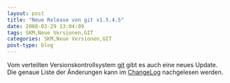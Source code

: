 ```yaml
---
layout: post
title: "Neue Release von git v1.5.4.5"
date: 2008-03-29 13:04:09
tags: SKM,Neue Versionen,GIT
categories: SKM,Neue Versionen,GIT
post-type: blog
---
```

Vom verteilten Versionskontrollsystem <a href="http://git.or.cz/"  title="git">git</a> gibt es auch eine neues Update. Die genaue Liste der Änderungen kann im <a href="http://www.kernel.org/pub/software/scm/git/docs/RelNotes-1.5.4.5.txt"  title="ChangeLog">ChangeLog</a> nachgelesen werden.
